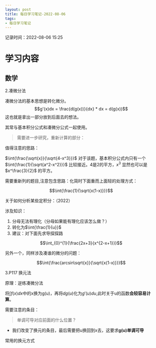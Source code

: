 ```yaml
---
layout: post
title: 每日学习笔记-2022-08-06
tags: 
- 每日学习笔记
---
```

记录时间：2022-08-06 15:25
# 学习内容
## 数学
2.凑微分法

凑微分法的基本思想是转化微分。
$$g'(x)dx = \frac{d(g(x))}{dx} * dx = d(g(x))$$
这也就是拿出一部分放到后面去的想法。

其常与基本积分公式和凑微分公式一起使用。

> 需要进一步研究，重新计算的部分：

值得注意的思路：


$\int{\frac{\sqrt{x}}{\sqrt{4-x^3}}}$ 对于该题，基本积分公式内只有一个$\int{\frac{1}{\sqrt{a^2-x^2}}}$ 比较接近。4是2的平方，$x^3$ 显然也可以是$x^\frac{3}{2}$ 的平方。  


需要重新列的题目,注意包含思路：化简时下面重而上面轻的处理方式：

$$\int{\frac{1}{\sqrt{x(1-x)}}}$$

关于如何分析某些定积分：（2022）

涉及知识：
1. 分母无法有理化（分母如果能有理化应该怎么做？）
2. 转化为$\int{\frac{1}{u}}$
3. 建议：对下面先求导探探路

$$\int_{0}^{1}{\frac{2x+3}{x^{2-x+1}}}$$

另外一个，同样涉及凑谁的微分的问题：

$$\int{\frac{arcsin\sqrt{x}}{\sqrt{x(1-x)}}}$$

3.P117 换元法

原理：逆练凑微分法

将$\int{f(x)}dx$中的x换为g(u)，再将$dg(u)$化为$g'(u)du$,此时关于u的函数**会较容易计算**。


需要注意的条目：

> 单调可导对应前面的什么位置？

- 我们改变了换元的条目，最后需要把u换回到x去，这要求**g(u)单调可导**

常用的换元方式